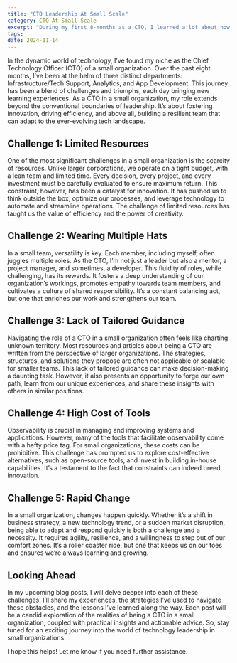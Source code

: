 ```yaml
---
title: "CTO Leadership At Small Scale"
category: CTO At Small Scale
excerpt: "During my first 8-months as a CTO, I learned a lot about how to be remote leader for an in-person team, navigate legacy notions of the technology landscape, and guide rising talent through the turbulence of change."
tags:
date: 2024-11-14
---
```


In the dynamic world of technology, I’ve found my niche as the Chief Technology Officer (CTO) of a small organization. Over the past eight months, I’ve been at the helm of three distinct departments: Infrastructure/Tech Support, Analytics, and App Development. This journey has been a blend of challenges and triumphs, each day bringing new learning experiences. As a CTO in a small organization, my role extends beyond the conventional boundaries of leadership. It’s about fostering innovation, driving efficiency, and above all, building a resilient team that can adapt to the ever-evolving tech landscape.

## Challenge 1: Limited Resources

One of the most significant challenges in a small organization is the scarcity of resources. Unlike larger corporations, we operate on a tight budget, with a lean team and limited time. Every decision, every project, and every investment must be carefully evaluated to ensure maximum return. This constraint, however, has been a catalyst for innovation. It has pushed us to think outside the box, optimize our processes, and leverage technology to automate and streamline operations. The challenge of limited resources has taught us the value of efficiency and the power of creativity.

## Challenge 2: Wearing Multiple Hats

In a small team, versatility is key. Each member, including myself, often juggles multiple roles. As the CTO, I’m not just a leader but also a mentor, a project manager, and sometimes, a developer. This fluidity of roles, while challenging, has its rewards. It fosters a deep understanding of our organization’s workings, promotes empathy towards team members, and cultivates a culture of shared responsibility. It’s a constant balancing act, but one that enriches our work and strengthens our team.

## Challenge 3: Lack of Tailored Guidance

Navigating the role of a CTO in a small organization often feels like charting unknown territory. Most resources and articles about being a CTO are written from the perspective of larger organizations. The strategies, structures, and solutions they propose are often not applicable or scalable for smaller teams. This lack of tailored guidance can make decision-making a daunting task. However, it also presents an opportunity to forge our own path, learn from our unique experiences, and share these insights with others in similar positions.

## Challenge 4: High Cost of Tools

Observability is crucial in managing and improving systems and applications. However, many of the tools that facilitate observability come with a hefty price tag. For small organizations, these costs can be prohibitive. This challenge has prompted us to explore cost-effective alternatives, such as open-source tools, and invest in building in-house capabilities. It’s a testament to the fact that constraints can indeed breed innovation.

## Challenge 5: Rapid Change

In a small organization, changes happen quickly. Whether it’s a shift in business strategy, a new technology trend, or a sudden market disruption, being able to adapt and respond quickly is both a challenge and a necessity. It requires agility, resilience, and a willingness to step out of our comfort zones. It’s a roller coaster ride, but one that keeps us on our toes and ensures we’re always learning and growing.

## Looking Ahead

In my upcoming blog posts, I will delve deeper into each of these challenges. I’ll share my experiences, the strategies I’ve used to navigate these obstacles, and the lessons I’ve learned along the way. Each post will be a candid exploration of the realities of being a CTO in a small organization, coupled with practical insights and actionable advice. So, stay tuned for an exciting journey into the world of technology leadership in small organizations.

I hope this helps! Let me know if you need further assistance.
